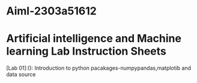 # Aiml-2303a51612
# Artificial intelligence and Machine learning Lab Instruction Sheets 
[Lab 01]:(): Introduction to python pacakages-numpypandas,matplotib and data source 
